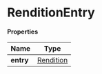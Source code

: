 # RenditionEntry

**Properties**

| Name      | Type                      |
|-----------|---------------------------|
| **entry** | [Rendition](Rendition.md) |


